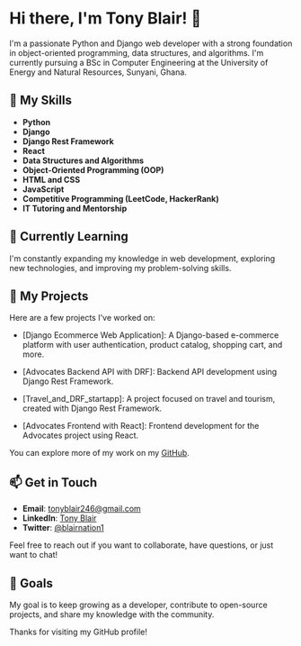 # Hi there, I'm Tony Blair! 👋

I'm a passionate Python and Django web developer with a strong foundation in object-oriented programming, data structures, and algorithms. 
I'm currently pursuing a BSc in Computer Engineering at the University of Energy and Natural Resources, Sunyani, Ghana.

## 🚀 My Skills

- **Python**
- **Django**
- **Django Rest Framework**
- **React**
- **Data Structures and Algorithms**
- **Object-Oriented Programming (OOP)**
- **HTML and CSS**
- **JavaScript**
- **Competitive Programming (LeetCode, HackerRank)**
- **IT Tutoring and Mentorship**

## 🌱 Currently Learning

I'm constantly expanding my knowledge in web development, exploring new technologies, and improving my problem-solving skills.

## 💼 My Projects

Here are a few projects I've worked on:

- [Django Ecommerce Web Application]: A Django-based e-commerce platform with user authentication, product catalog, shopping cart, and more.

- [Advocates Backend API with DRF]: Backend API development using Django Rest Framework.

- [Travel_and_DRF_startapp]: A project focused on travel and tourism, created with Django Rest Framework.

- [Advocates Frontend with React]: Frontend development for the Advocates project using React.

You can explore more of my work on my [GitHub](https://github.com/Blairnation).

## 📫 Get in Touch

- **Email**: tonyblair246@gmail.com
- **LinkedIn**: [Tony Blair](https://www.linkedin.com/in/yeboah-tony-blair-4857a1268/)
- **Twitter**: [@blairnation1](https://twitter.com/blairnation1)

Feel free to reach out if you want to collaborate, have questions, or just want to chat!

## 🎯 Goals

My goal is to keep growing as a developer, contribute to open-source projects, and share my knowledge with the community.

Thanks for visiting my GitHub profile!
